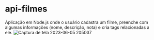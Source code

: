 # api-filmes

Aplicação em Node.js onde o usuário cadastra um filme, preenche com algumas informações (nome, descrição, nota) e cria tags relacionadas a ele.
![Captura de tela 2023-06-05 205037](https://github.com/rayaneacacio/api-filmes/assets/104095370/f2588853-d204-4a35-b07c-285757dd6485)
